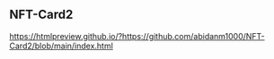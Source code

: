 ## NFT-Card2
https://htmlpreview.github.io/?https://github.com/abidanm1000/NFT-Card2/blob/main/index.html